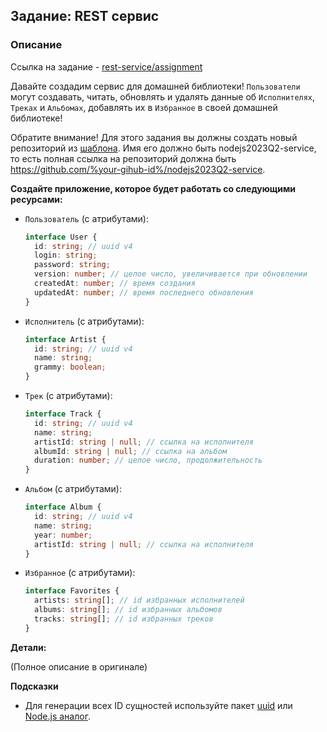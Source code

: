 ## Задание: REST сервис

### Описание

Ссылка на задание - [rest-service/assignment](https://github.com/AlreadyBored/nodejs-assignments/blob/main/assignments/rest-service/assignment.md)

Давайте создадим сервис для домашней библиотеки! `Пользователи` могут создавать, читать, обновлять и удалять данные об `Исполнителях`, `Треках` и `Альбомах`, добавлять их в `Избранное` в своей домашней библиотеке!

Обратите внимание! Для этого задания вы должны создать новый репозиторий из [шаблона](https://github.com/rolling-scopes-school/nodejs-course-template/generate). Имя его должно быть nodejs2023Q2-service, то есть полная ссылка на репозиторий должна быть https://github.com/%your-gihub-id%/nodejs2023Q2-service.

**Создайте приложение, которое будет работать со следующими ресурсами:**

- `Пользователь` (с атрибутами):
  ```typescript
  interface User {
    id: string; // uuid v4
    login: string;
    password: string;
    version: number; // целое число, увеличивается при обновлении
    createdAt: number; // время создания
    updatedAt: number; // время последнего обновления
  }
  ```

- `Исполнитель` (с атрибутами):
  ```typescript
  interface Artist {
    id: string; // uuid v4
    name: string;
    grammy: boolean;
  }
  ```

- `Трек` (с атрибутами):
  ```typescript
  interface Track {
    id: string; // uuid v4
    name: string;
    artistId: string | null; // ссылка на исполнителя
    albumId: string | null; // ссылка на альбом
    duration: number; // целое число, продолжительность
  }
  ```

- `Альбом` (с атрибутами):
  ```typescript
  interface Album {
    id: string; // uuid v4
    name: string;
    year: number;
    artistId: string | null; // ссылка на исполнителя
  }
  ```

- `Избранное` (с атрибутами):
  ```typescript
  interface Favorites {
    artists: string[]; // id избранных исполнителей
    albums: string[]; // id избранных альбомов
    tracks: string[]; // id избранных треков
  }
  ```

**Детали:**

(Полное описание в оригинале)

**Подсказки**

* Для генерации всех ID сущностей используйте пакет [uuid](https://www.npmjs.com/package/uuid) или [Node.js аналог](https://nodejs.org/dist/latest-v20.x/docs/api/crypto.html#cryptorandomuuidoptions).
